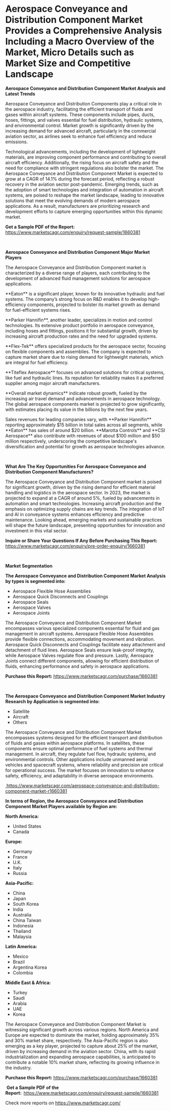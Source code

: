 <p><h1>Aerospace Conveyance and Distribution Component Market Provides a Comprehensive Analysis Including a Macro Overview of the Market, Micro Details such as Market Size and Competitive Landscape</h1></p><p><strong>Aerospace Conveyance and Distribution Component Market Analysis and Latest Trends</strong></p>
<p><p>Aerospace Conveyance and Distribution Components play a critical role in the aerospace industry, facilitating the efficient transport of fluids and gases within aircraft systems. These components include pipes, ducts, hoses, fittings, and valves essential for fuel distribution, hydraulic systems, and environmental control. Market growth is significantly driven by the increasing demand for advanced aircraft, particularly in the commercial aviation sector, as airlines seek to enhance fuel efficiency and reduce emissions.</p><p>Technological advancements, including the development of lightweight materials, are improving component performance and contributing to overall aircraft efficiency. Additionally, the rising focus on aircraft safety and the need for compliance with stringent regulations also bolster the market. The Aerospace Conveyance and Distribution Component Market is expected to grow at a CAGR of 14.1% during the forecast period, reflecting a robust recovery in the aviation sector post-pandemic. Emerging trends, such as the adoption of smart technologies and integration of automation in aircraft systems, are poised to reshape the market landscape, leading to innovative solutions that meet the evolving demands of modern aerospace applications. As a result, manufacturers are prioritizing research and development efforts to capture emerging opportunities within this dynamic market.</p></p>
<p><strong>Get a Sample PDF of the Report:&nbsp;</strong> <a href="https://www.marketscagr.com/enquiry/request-sample/1660381?utm_campaign=3440&utm_medium=2&utm_source=Github&utm_content=ia&utm_term=29032025&utm_id=aerospace-conveyance-and-distribution-component">https://www.marketscagr.com/enquiry/request-sample/1660381</a></p>
<p>&nbsp;</p>
<p><strong>Aerospace Conveyance and Distribution Component Major Market Players</strong></p>
<p><p>The Aerospace Conveyance and Distribution Component market is characterized by a diverse range of players, each contributing to the development of advanced fluid management solutions for aerospace applications. </p><p>**Eaton** is a significant player, known for its innovative hydraulic and fuel systems. The company’s strong focus on R&D enables it to develop high-efficiency components, projected to bolster its market growth as demand for fuel-efficient systems rises.</p><p>**Parker Hannifin**, another leader, specializes in motion and control technologies. Its extensive product portfolio in aerospace conveyance, including hoses and fittings, positions it for substantial growth, driven by increasing aircraft production rates and the need for upgraded systems.</p><p>**Flex-Tek** offers specialized products for the aerospace sector, focusing on flexible components and assemblies. The company is expected to capture market share due to rising demand for lightweight materials, which are integral for fuel efficiency.</p><p>**Titeflex Aerospace** focuses on advanced solutions for critical systems, like fuel and hydraulic lines. Its reputation for reliability makes it a preferred supplier among major aircraft manufacturers.</p><p>**Overall market dynamics** indicate robust growth, fueled by the increasing air travel demand and advancements in aerospace technology. The global aerospace components market is projected to grow significantly, with estimates placing its value in the billions by the next few years.</p><p>Sales revenues for leading companies vary, with **Parker Hannifin** reporting approximately $15 billion in total sales across all segments, while **Eaton** has sales of around $20 billion. **Marotta Controls** and **CSI Aerospace** also contribute with revenues of about $100 million and $50 million respectively, underscoring the competitive landscape's diversification and potential for growth as aerospace technologies advance.</p></p>
<p>&nbsp;</p>
<p><strong>What Are The Key Opportunities For Aerospace Conveyance and Distribution Component Manufacturers?</strong></p>
<p><p>The Aerospace Conveyance and Distribution Component market is poised for significant growth, driven by the rising demand for efficient material handling and logistics in the aerospace sector. In 2023, the market is projected to expand at a CAGR of around 5%, fueled by advancements in automation and smart technologies. Increasing aircraft production and the emphasis on optimizing supply chains are key trends. The integration of IoT and AI in conveyance systems enhances efficiency and predictive maintenance. Looking ahead, emerging markets and sustainable practices will shape the future landscape, presenting opportunities for innovation and investment in this vital sector.</p></p>
<p><strong>Inquire or Share Your Questions If Any Before Purchasing This Report:</strong> <a href="https://www.marketscagr.com/enquiry/pre-order-enquiry/1660381?utm_campaign=3440&utm_medium=2&utm_source=Github&utm_content=ia&utm_term=29032025&utm_id=aerospace-conveyance-and-distribution-component">https://www.marketscagr.com/enquiry/pre-order-enquiry/1660381</a></p>
<p>&nbsp;</p>
<p><strong>Market Segmentation</strong></p>
<p><strong>The Aerospace Conveyance and Distribution Component Market Analysis by types is segmented into:</strong></p>
<p><ul><li>Aerospace Flexible Hose Assemblies</li><li>Aerospace Quick Disconnects and Couplings</li><li>Aerospace Seals</li><li>Aerospace Valves</li><li>Aerospace Joints</li></ul></p>
<p><p>The Aerospace Conveyance and Distribution Component Market encompasses various specialized components essential for fluid and gas management in aircraft systems. Aerospace Flexible Hose Assemblies provide flexible connections, accommodating movement and vibration. Aerospace Quick Disconnects and Couplings facilitate easy attachment and detachment of fluid lines. Aerospace Seals ensure leak-proof integrity, while Aerospace Valves regulate flow and pressure. Lastly, Aerospace Joints connect different components, allowing for efficient distribution of fluids, enhancing performance and safety in aerospace applications.</p></p>
<p><strong>Purchase this Report:&nbsp;</strong><a href="https://www.marketscagr.com/purchase/1660381?utm_campaign=3440&utm_medium=2&utm_source=Github&utm_content=ia&utm_term=29032025&utm_id=aerospace-conveyance-and-distribution-component">https://www.marketscagr.com/purchase/1660381</a></p>
<p>&nbsp;</p>
<p><strong>The Aerospace Conveyance and Distribution Component Market Industry Research by Application is segmented into:</strong></p>
<p><ul><li>Satellite</li><li>Aircraft</li><li>Others</li></ul></p>
<p><p>The Aerospace Conveyance and Distribution Component Market encompasses systems designed for the efficient transport and distribution of fluids and gases within aerospace platforms. In satellites, these components ensure optimal performance of fuel systems and thermal management. In aircraft, they regulate fuel flow, hydraulic systems, and environmental controls. Other applications include unmanned aerial vehicles and spacecraft systems, where reliability and precision are critical for operational success. The market focuses on innovation to enhance safety, efficiency, and adaptability in diverse aerospace environments.</p></p>
<p><a href="https://www.marketscagr.com/aerospace-conveyance-and-distribution-component-market-r1660381?utm_campaign=3440&utm_medium=2&utm_source=Github&utm_content=ia&utm_term=29032025&utm_id=aerospace-conveyance-and-distribution-component">&nbsp;https://www.marketscagr.com/aerospace-conveyance-and-distribution-component-market-r1660381</a></p>
<p><strong>In terms of Region, the Aerospace Conveyance and Distribution Component Market Players available by Region are:</strong></p>
<p>
    <p> <strong> North America: </strong>
        <ul>
            <li>United States</li>
            <li>Canada</li>
        </ul>
        </p> 
    <p> <strong> Europe: </strong>
        <ul>
            <li>Germany</li>
            <li>France</li>
            <li>U.K.</li>
            <li>Italy</li>
            <li>Russia</li>
        </ul>
        </p> 
    <p> <strong> Asia-Pacific: </strong>
        <ul>
            <li>China</li>
            <li>Japan</li>
            <li>South Korea</li>
            <li>India</li>
            <li>Australia</li>
            <li>China Taiwan</li>
            <li>Indonesia</li>
            <li>Thailand</li>
            <li>Malaysia</li>
        </ul>
        </p> 
    <p> <strong> Latin America: </strong>
        <ul>
            <li>Mexico</li>
            <li>Brazil</li>
            <li>Argentina Korea</li>
            <li>Colombia</li>
        </ul>
        </p> 
    <p> <strong> Middle East & Africa: </strong>
        <ul>
            <li>Turkey</li>
            <li>Saudi</li>
            <li>Arabia</li>
            <li>UAE</li>
            <li>Korea</li>
        </ul>
    </p>
    </p>
<p><p>The Aerospace Conveyance and Distribution Component Market is witnessing significant growth across various regions. North America and Europe are expected to dominate the market, holding approximately 35% and 30% market share, respectively. The Asia-Pacific region is also emerging as a key player, projected to capture about 25% of the market, driven by increasing demand in the aviation sector. China, with its rapid industrialization and expanding aerospace capabilities, is anticipated to contribute a notable 10% market share, reflecting its growing influence in the industry.</p></p>
<p><strong>Purchase this Report: </strong><a href="https://www.marketscagr.com/purchase/1660381?utm_campaign=3440&utm_medium=2&utm_source=Github&utm_content=ia&utm_term=29032025&utm_id=aerospace-conveyance-and-distribution-component">https://www.marketscagr.com/purchase/1660381</a></p>
<p>&nbsp;<strong>Get a Sample PDF of the Report:&nbsp;&nbsp;</strong><a href="https://www.marketscagr.com/enquiry/request-sample/1660381?utm_campaign=3440&utm_medium=2&utm_source=Github&utm_content=ia&utm_term=29032025&utm_id=aerospace-conveyance-and-distribution-component">https://www.marketscagr.com/enquiry/request-sample/1660381</a></p>
<p><strong></strong></p>
<p>Check more reports on <a href="https://www.marketscagr.com/?utm_campaign=3440&utm_medium=2&utm_source=Github&utm_content=ia&utm_term=29032025&utm_id=aerospace-conveyance-and-distribution-component">https://www.marketscagr.com/</a></p>